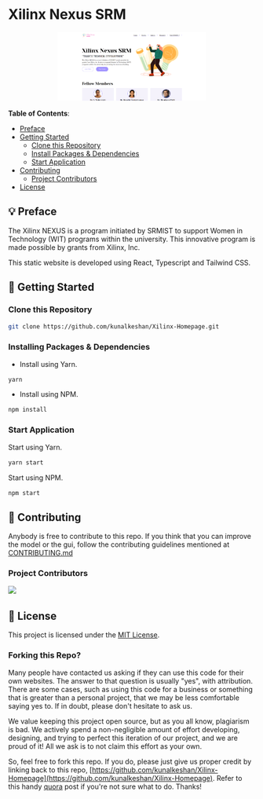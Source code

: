# Xilinx Nexus SRM

<p align="center">
    <img src="./public/images/thumbnail.png" alt="Xilinx Nexus SRM" width="60%" />
</p>

**Table of Contents**:

- [Preface](#-preface)
- [Getting Started](#-getting-started)
  - [Clone this Repository](#clone-this-repository)
  - [Install Packages & Dependencies](#installing-packages--dependencies)
  - [Start Application](#start-application)
- [Contributing](#-contributing)
  - [Project Contributors](#project-contributors)
- [License](#-license)

## 💡 Preface

The Xilinx NEXUS is a program initiated by SRMIST to support Women in Technology (WIT) programs within the university. This innovative program is made possible by grants from Xilinx, Inc.

This static website is developed using React, Typescript and Tailwind CSS.

## 🚀 Getting Started

### Clone this Repository

```bash
git clone https://github.com/kunalkeshan/Xilinx-Homepage.git
```

### Installing Packages & Dependencies

- Install using Yarn.

```bash
yarn
```

- Install using NPM.

```bash
npm install
```

### Start Application

Start using Yarn.

```bash
yarn start
```

Start using NPM.

```bash
npm start
```

## 🤖 Contributing

Anybody is free to contribute to this repo. If you think that you can improve the model or the gui, follow the contributing guidelines mentioned at [CONTRIBUTING.md](/CONTRIBUTING.md)

### Project Contributors

<a href="https://github.com/kunalkeshan/Xilinx-Homepage/graphs/contributors">
  <img src="https://contrib.rocks/image?repo=kunalkeshan/Xilinx-Homepage" />
</a>

## 🔐 License

This project is licensed under the [MIT License](/LICENSE).

### Forking this Repo?

Many people have contacted us asking if they can use this code for their own websites. The answer to that question is usually "yes", with attribution. There are some cases, such as using this code for a business or something that is greater than a personal project, that we may be less comfortable saying yes to. If in doubt, please don't hesitate to ask us.

We value keeping this project open source, but as you all know, plagiarism is bad. We actively spend a non-negligible amount of effort developing, designing, and trying to perfect this iteration of our project, and we are proud of it! All we ask is to not claim this effort as your own.

So, feel free to fork this repo. If you do, please just give us proper credit by linking back to this repo, [https://github.com/kunalkeshan/Xilinx-Homepage](https://github.com/kunalkeshan/Xilinx-Homepage). Refer to this handy [quora](https://github.com/kunalkeshan/Xilinx-Homepage) post if you're not sure what to do. Thanks!
